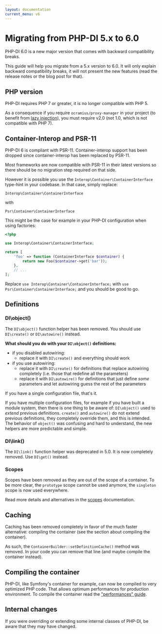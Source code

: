 ```yaml
---
layout: documentation
current_menu: v6
---
```


# Migrating from PHP-DI 5.x to 6.0

PHP-DI 6.0 is a new major version that comes with backward compatibility breaks.

This guide will help you migrate from a 5.x version to 6.0. It will only explain backward compatibility breaks, it will not present the new features (read the release notes or the blog post for that).

## PHP version

PHP-DI requires PHP 7 or greater, it is no longer compatible with PHP 5.

As a consequence if you require `ocramius/proxy-manager` in your project (to benefit from [lazy injection](../lazy-injection.md)), you must require v2.0 (not 1.0, which is not compatible with PHP 7).

## Container-Interop and PSR-11

PHP-DI 6 is compliant with PSR-11. Container-interop support has been dropped since container-interop has been replaced by PSR-11.

Most frameworks are now compatible with PSR-11 in their latest versions so there should be no migration step required on that side.

However it is possible you use the `Interop\Container\ContainerInterface` type-hint in your codebase. In that case, simply replace:

```
Interop\Container\ContainerInterface
```

with

```
Psr\Container\ContainerInterface
```

This might be the case for example in your PHP-DI configuration when using factories:

```php
<?php

use Interop\Container\ContainerInterface;

return [
    'foo' => function (ContainerInterface $container) {
        return new Foo($container->get('bar'));
    },
    // ...
];
```

Replace `use Interop\Container\ContainerInterface;` with `use Psr\Container\ContainerInterface;` and you should be good to go.

## Definitions

### DI\object()

The `DI\object()` function helper has been removed. You should use `DI\create()` or `DI\autowire()` instead.

**What should you do with your `DI\object()` definitions:**

- if you disabled autowiring:
    - replace it with `DI\create()` and everything should work
- if you use autowiring:
    - replace it with `DI\create()` for definitions that replace autowiring completely (i.e. those that redefine all the parameters)
    - replace it with `DI\autowire()` for definitions that just define *some* parameters and let autowiring guess the rest of the parameters

If you have a single configuration file, that's it.

If you have multiple configuration files, for example if you have built a module system, then there is one thing to be aware of: `DI\object()` used to *extend* previous definitions. `create()` and `autowire()` do not extend previous definitions, they completely override them, and this is intended. The behavior of `object()` was confusing and hard to understand, the new helpers are more predictable and simple.

### DI\link()

The `DI\link()` function helper was deprecated in 5.0. It is now completely removed. Use `DI\get()` instead.

### Scopes

Scopes have been removed as they are out of the scope of a container. To be more clear, the `prototype` scope cannot be used anymore, the `singleton` scope is now used everywhere.

Read more details and alternatives in the [scopes](../scopes.md) documentation.

## Caching

Caching has been removed completely in favor of the much faster alternative: compiling the container (see the section about compiling the container).

As such, the `ContainerBuilder::setDefinitionCache()` method was removed. In your code you can remove that line (and maybe compile the container instead).

## Compiling the container

PHP-DI, like Symfony's container for example, can now be compiled to very optimized PHP code. That allows optimum performances for production environment. To compile the container read the ["performances" guide](../performances.md).

## Internal changes

If you were overriding or extending some internal classes of PHP-DI, be aware that they may have changed.
